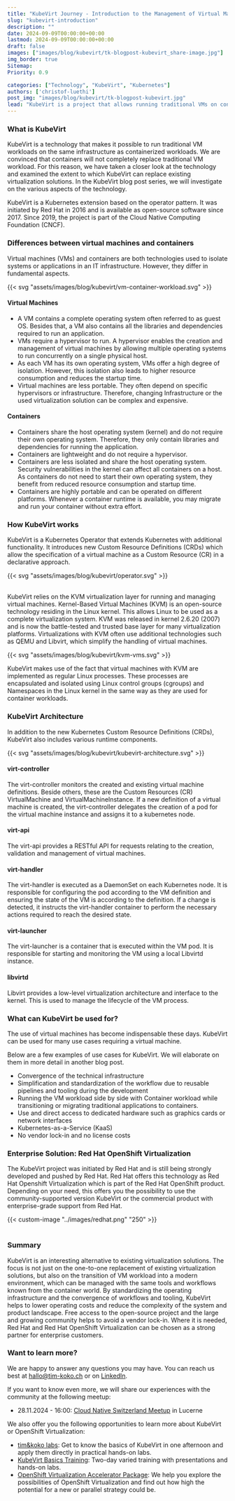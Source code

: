 ```yaml
---
title: "KubeVirt Journey - Introduction to the Management of Virtual Machines on Kubernetes"
slug: "kubevirt-introduction"
description: ""
date: 2024-09-09T00:00:00+00:00
lastmod: 2024-09-09T00:00:00+00:00
draft: false
images: ["images/blog/kubevirt/tk-blogpost-kubevirt_share-image.jpg"]
img_border: true
Sitemap:
Priority: 0.9

categories: ["Technology", "KubeVirt", "Kubernetes"]
authors: ['christof-luethi']
post_img: "images/blog/kubevirt/tk-blogpost-kubevirt.jpg"
lead: "KubeVirt is a project that allows running traditional VMs on container platforms such as Kubernetes."
---
```


### What is KubeVirt

KubeVirt is a technology that makes it possible to run traditional VM workloads on the same infrastructure as containerized
workloads. We are convinced that containers will not completely replace traditional VM workload. For this reason, we have
taken a closer look at the technology and examined the extent to which KubeVirt can replace existing virtualization solutions.
In the KubeVirt blog post series, we will investigate on the various aspects of the technology.

KubeVirt is a Kubernetes extension based on the operator pattern. It was initiated by Red Hat in 2016 and is available as
open-source software since 2017. Since 2019, the project is part of the Cloud Native Computing Foundation (CNCF).

### Differences between virtual machines and containers

Virtual machines (VMs) and containers are both technologies used to isolate systems or applications in an IT
infrastructure. However, they differ in fundamental aspects.

{{< svg "assets/images/blog/kubevirt/vm-container-workload.svg" >}}

#### Virtual Machines

- A VM contains a complete operating system often referred to as guest OS. Besides that, a VM also contains all the libraries and dependencies required to run an application.
- VMs require a hypervisor to run. A hypervisor enables the creation and management of virtual machines by allowing multiple operating systems to run concurrently on a single physical host.
- As each VM has its own operating system, VMs offer a high degree of isolation. However, this isolation also leads to higher resource consumption and reduces the startup time.
- Virtual machines are less portable. They often depend on specific hypervisors or infrastructure. Therefore, changing Infrastructure or the used virtualization solution can be complex and expensive.

#### Containers

- Containers share the host operating system (kernel) and do not require their own operating system. Therefore, they only contain libraries and dependencies for running the application.
- Containers are lightweight and do not require a hypervisor.
- Containers are less isolated and share the host operating system. Security vulnerabilities in the kernel can affect all containers on a host. As containers do not need to start their own operating system, they benefit from reduced resource consumption and startup time.
- Containers are highly portable and can be operated on different platforms. Whenever a container runtime is available, you may migrate and run your container without extra effort.

### How KubeVirt works

KubeVirt is a Kubernetes Operator that extends Kubernetes with additional functionality. It introduces new Custom Resource Definitions (CRDs) which allow the specification of a virtual machine as a Custom Resource (CR) in a declarative approach.

{{< svg "assets/images/blog/kubevirt/operator.svg" >}}
<br /><br />

KubeVirt relies on the KVM virtualization layer for running and managing virtual machines. Kernel-Based Virtual Machines (KVM)
is an open-source technology residing in the Linux kernel. This allows Linux to be used as a complete virtualization
system. KVM was released in kernel 2.6.20 (2007) and is now the battle-tested and trusted base layer for many
virtualization platforms. Virtualizations with KVM often use additional technologies such as QEMU and Libvirt, which
simplify the handling of virtual machines.

{{< svg "assets/images/blog/kubevirt/kvm-vms.svg" >}}

KubeVirt makes use of the fact that virtual machines with KVM are implemented as regular Linux processes. These processes
are encapsulated and isolated using Linux control groups (cgroups) and Namespaces in the Linux kernel in the same way as
they are used for container workloads.

### KubeVirt Architecture

In addition to the new Kubernetes Custom Resource Definitions (CRDs), KubeVirt also includes various runtime components.

{{< svg "assets/images/blog/kubevirt/kubevirt-architecture.svg" >}}

#### virt-controller

The virt-controller monitors the created and existing virtual machine definitions. Beside others, these are the
Custom Resources (CR) VirtualMachine and VirtualMachineInstance. If a new definition of a virtual machine is created,
the virt-controller delegates the creation of a pod for the virtual machine instance and assigns it to a kubernetes node.

#### virt-api

The virt-api provides a RESTful API for requests relating to the creation, validation and management of virtual machines.

#### virt-handler

The virt-handler is executed as a DaemonSet on each Kubernetes node. It is responsible for configuring the pod according
to the VM definition and ensuring the state of the VM is according to the definition. If a change is detected, it instructs
the virt-handler container to perform the necessary actions required to reach the desired state.

#### virt-launcher

The virt-launcher is a container that is executed within the VM pod. It is responsible for starting and monitoring the VM using a local Libvirtd instance.

#### libvirtd

Libvirt provides a low-level virtualization architecture and interface to the kernel. This is used to manage the lifecycle of the VM process.

### What can KubeVirt be used for?

The use of virtual machines has become indispensable these days. KubeVirt can be used for many use cases requiring a
virtual machine.

Below are a few examples of use cases for KubeVirt. We will elaborate on them in more detail in another blog post.

- Convergence of the technical infrastructure
- Simplification and standardization of the workflow due to reusable pipelines and tooling during the development
- Running the VM workload side by side with Container workload while transitioning or migrating traditional applications to containers.
- Use and direct access to dedicated hardware such as graphics cards or network interfaces
- Kubernetes-as-a-Service (KaaS)
- No vendor lock-in and no license costs

### Enterprise Solution: Red Hat OpenShift Virtualization

The KubeVirt project was initiated by Red Hat and is still being strongly developed and pushed by Red Hat. Red Hat
offers this technology as Red Hat Openshift Virtualization which is part of the Red Hat OpenShift product. Depending on your need,
this offers you the possibility to use the community-supported version KubeVirt or the commercial product with
enterprise-grade support from Red Hat.

{{< custom-image "../images/redhat.png" "250" >}}
<br /><br />

### Summary

KubeVirt is an interesting alternative to existing virtualization solutions. The focus is not just on the one-to-one
replacement of existing virtualization solutions, but also on the transition of VM workload into a modern environment, which can
be managed with the same tools and workflows known from the container world. By standardizing the operating infrastructure
and the convergence of workflows and tooling, KubeVirt helps to lower operating costs and reduce the complexity of the
system and product landscape. Free access to the open-source project and the large and growing community helps
to avoid a vendor lock-in. Where it is needed, Red Hat and Red Hat OpenShift Virtualization can be chosen as a strong
partner for enterprise customers.

### Want to learn more?

We are happy to answer any questions you may have. You can reach us best at [hallo@tim-koko.ch](mailto:hallo@tim-koko.ch)&nbsp;or on [LinkedIn](https://www.linkedin.com/company/tim-koko).

If you want to know even more, we will share our experiences with the community at the following meetup:

- 28.11.2024 - 16:00: [Cloud Native Switzerland Meetup](https://www.meetup.com/cloud-native-computing-switzerland/events/302784454) in Lucerne

We also offer you the following opportunities to learn more about KubeVirt or OpenShift Virtualization:

- [tim&koko labs](https://tim-koko.ch/en/labs/): Get to know the basics of KubeVirt in one afternoon and apply them directly in practical hands-on labs.
- [KubeVirt Basics Training](https://acend.ch/en/trainings/kubevirt/): Two-day varied training with presentations and hands-on labs.
- [OpenShift Virtualization Accelerator Package](https://tim-koko.ch/en/services/openshift-virtualization-accelerator/): We help you explore the possibilities of OpenShift Virtualization and find out how high the potential for a new or parallel strategy could be.
